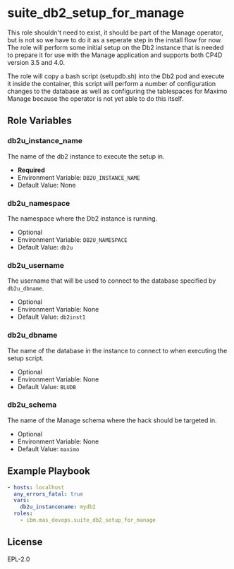 suite_db2_setup_for_manage
==========================

This role shouldn't need to exist, it should be part of the Manage operator, but is not so we have to do it as a seperate step in the install flow for now.  The role will perform some initial setup on the Db2 instance that is needed to prepare it for use with the Manage application and supports both CP4D version 3.5 and 4.0.

The role will copy a bash script (setupdb.sh) into the Db2 pod and execute it inside the container, this script will perform a number of configuration changes to the database as well as configuring the tablespaces for Maximo Manage because the operator is not yet able to do this itself.

Role Variables
--------------
### db2u_instance_name
The name of the db2 instance to execute the setup in.

- **Required**
- Environment Variable: `DB2U_INSTANCE_NAME`
- Default Value: None

### db2u_namespace
The namespace where the Db2 instance is running.

- Optional
- Environment Variable: `DB2U_NAMESPACE`
- Default Value: `db2u`

### db2u_username
The username that will be used to connect to the database specified by `db2u_dbname`.

- Optional
- Environment Variable: None
- Default Value: `db2inst1`

### db2u_dbname
The name of the database in the instance to connect to when executing the setup script.

- Optional
- Environment Variable: None
- Default Value: `BLUDB`

### db2u_schema
The name of the Manage schema where the hack should be targeted in.

- Optional
- Environment Variable: None
- Default Value: `maximo`


Example Playbook
----------------

```yaml
- hosts: localhost
  any_errors_fatal: true
  vars:
    db2u_instancename: mydb2
  roles:
    - ibm.mas_devops.suite_db2_setup_for_manage
```


License
-------

EPL-2.0
